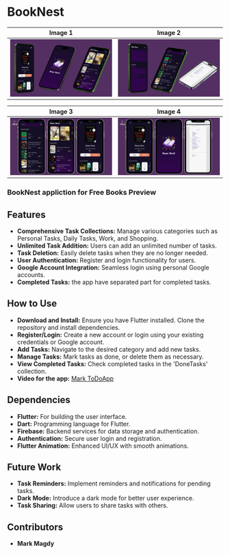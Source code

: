 # BookNest

 Image 1 | Image 2 |
|---------|---------|
| ![Image 1](./App_screenshots/BookNest/30.jpg) | ![Image 2](./App_screenshots/BookNest/31.jpg) |

 Image 3 | Image 4 |
|---------|---------|
| ![Image 3](./App_screenshots/BookNest/28.jpg) | ![Image 4](./App_screenshots/BookNest/29.jpg) |


 ### BookNest appliction for Free Books Preview

## Features
- **Comprehensive Task Collections:** Manage various categories such as Personal Tasks, Daily Tasks, Work, and Shopping.
- **Unlimited Task Addition:** Users can add an unlimited number of tasks.
- **Task Deletion:** Easily delete tasks when they are no longer needed.
- **User Authentication:** Register and login functionality for users.
- **Google Account Integration:** Seamless login using personal Google accounts.
- **Completed Tasks:** the app have separated part for completed tasks.
  
## How to Use
- **Download and Install:** Ensure you have Flutter installed. Clone the repository and install dependencies.
- **Register/Login:** Create a new account or login using your existing credentials or Google account.
- **Add Tasks:** Navigate to the desired category and add new tasks.
- **Manage Tasks:** Mark tasks as done, or delete them as necessary.
- **View Completed Tasks:** Check completed tasks in the 'DoneTasks' collection.
- **Video for the app:** [Mark ToDoApp](https://drive.google.com/file/d/1D1-ZLChpZIc-X_7bDmG1qWeVVRNw28eN/view?usp=drivesdk)
  

## Dependencies
- **Flutter:** For building the user interface.
- **Dart:** Programming language for Flutter.
- **Firebase:** Backend services for data storage and authentication.
- **Authentication:** Secure user login and registration.
- **Flutter Animation:** Enhanced UI/UX with smooth animations.

## Future Work
- **Task Reminders:** Implement reminders and notifications for pending tasks.
- **Dark Mode:** Introduce a dark mode for better user experience.
- **Task Sharing:** Allow users to share tasks with others.

## Contributors
- __Mark Magdy__
   
